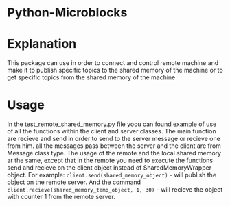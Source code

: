 # Python-Microblocks

# Explanation
This package can use in order to connect and control remote machine
and make it to publish specific topics to the shared memory of the machine
or to get specific topics from the shared memory of the machine

# Usage
In the test_remote_shared_memory.py file yoou can found example of use of all the
functions within the client and server classes.
The main function are recieve and send in order to send to the server message
or recieve one from him. all the messages pass between the server and the client
are from Message class type.
The usage of the remote and the local shared memory ar the same, except that in the remote
you need to execute the functions send  and recieve on the client object instead of SharedMemoryWrapper object.
For example: `client.send(shared_memory_object)` - will publish the object on the remote server.
And the command `client.recieve(shared_memory_temp_object, 1, 30)` - will recieve the object with counter 1 from the remote server.
